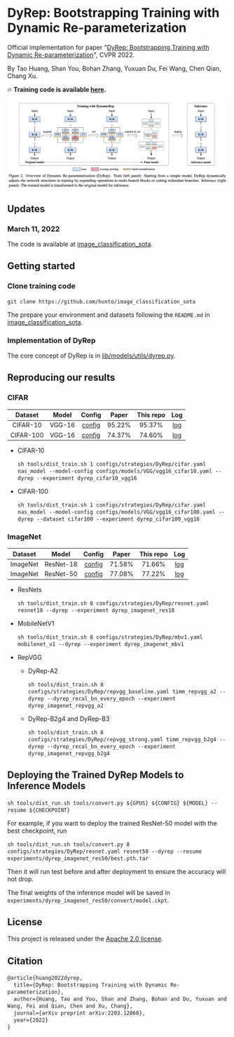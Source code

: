 # DyRep: Bootstrapping Training with Dynamic Re-parameterization 
Official implementation for paper "[DyRep: Bootstrapping Training with Dynamic Re-parameterization](https://arxiv.org/abs/2203.12868)", CVPR 2022.

By Tao Huang, Shan You, Bohan Zhang, Yuxuan Du, Fei Wang, Chen Qian, Chang Xu.

:fire: **Training code is available [here](https://github.com/hunto/image_classification_sota).**

<p align='center'>
<img src='./assests/DyRep_framework.png' alt='DyRep Framework' width='1000px'>
</p>

## Updates  

### March 11, 2022  
The code is available at [image_classification_sota](https://github.com/hunto/image_classification_sota).

## Getting started  
### Clone training code  
```
git clone https://github.com/hunto/image_classification_sota
```

The prepare your environment and datasets following the `README.md` in [image_classification_sota](https://github.com/hunto/image_classification_sota).

### Implementation of DyRep  
The core concept of DyRep is in [lib/models/utils/dyrep.py](https://github.com/hunto/image_classification_sota/blob/main/lib/models/utils/dyrep.py).

## Reproducing our results  
### CIFAR  

|Dataset|Model|Config|Paper|This repo|Log|
|:--:|:--:|:--:|:--:|:--:|:--:|
|CIFAR-10|VGG-16|[config](https://github.com/hunto/image_classification_sota/blob/main/configs/strategies/DyRep/cifar.yaml)|95.22%|95.37%|[log](https://github.com/hunto/DyRep/releases/download/v1.0.0/dyrep_cifar10_vgg16.txt)|
|CIFAR-100|VGG-16|[config](https://github.com/hunto/image_classification_sota/blob/main/configs/strategies/DyRep/cifar.yaml)|74.37%|74.60%|[log](https://github.com/hunto/DyRep/releases/download/v1.0.0/dyrep_cifar100_vgg16.txt)|

* CIFAR-10
    ```
    sh tools/dist_train.sh 1 configs/strategies/DyRep/cifar.yaml nas_model --model-config configs/models/VGG/vgg16_cifar10.yaml --dyrep --experiment dyrep_cifar10_vgg16
    ```
* CIFAR-100
    ```
    sh tools/dist_train.sh 1 configs/strategies/DyRep/cifar.yaml nas_model --model-config configs/models/VGG/vgg16_cifar100.yaml --dyrep --dataset cifar100 --experiment dyrep_cifar100_vgg16
    ```

### ImageNet  

|Dataset|Model|Config|Paper|This repo|Log|
|:--:|:--:|:--:|:--:|:--:|:--:|
|ImageNet|ResNet-18|[config](https://github.com/hunto/image_classification_sota/blob/main/configs/strategies/DyRep/resnet.yaml)|71.58%|71.66%|[log](https://github.com/hunto/DyRep/releases/download/v1.0.0/dyrep_imagenet_res18.txt)|
|ImageNet|ResNet-50|[config](https://github.com/hunto/image_classification_sota/blob/main/configs/strategies/DyRep/resnet.yaml)|77.08%|77.22%|[log](https://github.com/hunto/DyRep/releases/download/v1.0.0/dyrep_imagenet_res50.txt)|

* ResNets  
    ```
    sh tools/dist_train.sh 8 configs/strategies/DyRep/resnet.yaml resnet18 --dyrep --experiment dyrep_imagenet_res18
    ```

* MobileNetV1
    ```
    sh tools/dist_train.sh 8 configs/strategies/DyRep/mbv1.yaml mobilenet_v1 --dyrep --experiment dyrep_imagenet_mbv1
    ```

* RepVGG
    * DyRep-A2
        ```
        sh tools/dist_train.sh 8 configs/strategies/DyRep/repvgg_baseline.yaml timm_repvgg_a2 --dyrep --dyrep_recal_bn_every_epoch --experiment dyrep_imagenet_repvgg_a2
        ```
    * DyRep-B2g4 and DyRep-B3
        ```
        sh tools/dist_train.sh 8 configs/strategies/DyRep/repvgg_strong.yaml timm_repvgg_b2g4 --dyrep --dyrep_recal_bn_every_epoch --experiment dyrep_imagenet_repvgg_b2g4
        ```

## Deploying the Trained DyRep Models to Inference Models  
```
sh tools/dist_run.sh tools/convert.py ${GPUS} ${CONFIG} ${MODEL} --resume ${CHECKPOINT}
```

For example, if you want to deploy the trained ResNet-50 model with the best checkpoint, run  
```
sh tools/dist_run.sh tools/convert.py 8 configs/strategies/DyRep/resnet.yaml resnet50 --dyrep --resume experiments/dyrep_imagenet_res50/best.pth.tar
```

Then it will run test before and after deployment to ensure the accuracy will not drop.

The final weights of the inference model will be saved in `experiments/dyrep_imagenet_res50/convert/model.ckpt`.

## License  
This project is released under the [Apache 2.0 license](LICENSE).

## Citation  
```
@article{huang2022dyrep,
  title={DyRep: Bootstrapping Training with Dynamic Re-parameterization},
  author={Huang, Tao and You, Shan and Zhang, Bohan and Du, Yuxuan and Wang, Fei and Qian, Chen and Xu, Chang},
  journal={arXiv preprint arXiv:2203.12868},
  year={2022}
}
```
